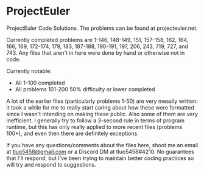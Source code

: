 # ProjectEuler
ProjectEuler Code Solutions. The problems can be found at projecteuler.net.

Currently completed problems are 1-146, 148-149, 151, 157-158, 162, 164, 166, 169, 172-174, 179, 183, 187-188, 190-191, 197, 206, 243, 719, 727, and 743. Any files that aren't in here were done by hand or otherwise not in code.

Currently notable:
- All 1-100 completed
- All problems 101-200 50% difficulty or lower completed 

A lot of the earlier files (particularly problems 1-50) are very messily written: it took a while for me to really start caring about how these were formatted since I wasn't intending on making these public. Also some of them are very inefficient. I generally try to follow a 3-second rule in terms of program runtime, but this has only really applied to more recent files (problems 100+), and even then there are definitely exceptions.

If you have any questions/comments about the files here, shoot me an email at tluo5458@gmail.com or a Discord DM at tluo5458#4210. No guarantees that I'll respond, but I've been trying to maintain better coding practices so will try and respond to suggestions.